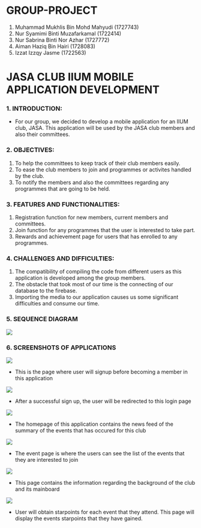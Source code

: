 # GROUP-PROJECT

1) Muhammad Mukhlis Bin Mohd Mahyudi (1727743)
2) Nur Syamimi Binti Muzafarkamal (1722414)
3) Nur Sabrina Binti Nor Azhar (1727772)
4) Aiman Haziq Bin Hairi (1728083)
5) Izzat Izzqy Jasme (1722563)

<h1><strong>JASA CLUB IIUM MOBILE APPLICATION DEVELOPMENT</h1></strong>

### 1. INTRODUCTION:
- For our group, we decided to develop a mobile application for an IIUM club, JASA. This application will be used by the JASA club members and also their committees. 

### 2. OBJECTIVES:
1) To help the committees to keep track of their club members easily.
2) To ease the club members to join and programmes or activites handled by the club.
3) To notify the members and also the committees regarding any programmes that are going to be held.

### 3. FEATURES AND FUNCTIONALITIES: 
1) Registration function for new members, current members and committees.
2) Join function for any programmes that the user is interested to take part. 
3) Rewards and achievement page for users that has enrolled to any programmes.

### 4. CHALLENGES AND DIFFICULTIES:
1) The compatibility of compiling the code from different users as this application is developed among the group members.
2) The obstacle that took most of our time is the connecting of our database to the firebase.
3) Importing the media to our application causes us some significant difficulties and consume our time.

### 5. SEQUENCE DIAGRAM
![](https://user-images.githubusercontent.com/48074839/121811111-e0e17f00-cc95-11eb-9763-15ee6b0567bf.jpeg)

### 6. SCREENSHOTS OF APPLICATIONS
![](https://user-images.githubusercontent.com/48074839/121810848-ed190c80-cc94-11eb-8590-2ece285bcf77.jpeg)
- This is the page where user will signup before becoming a member in this application

![](https://user-images.githubusercontent.com/48074839/121811345-b80db980-cc96-11eb-9890-3599247037f7.jpeg)
- After a successful sign up, the user will be redirected to this login page

![](https://user-images.githubusercontent.com/48074839/121811754-e9d35000-cc97-11eb-8409-1e41f7c44537.jpeg)
- The homepage of this application contains the news feed of the summary of the events that has occured for this club 

![](https://user-images.githubusercontent.com/48074839/121811911-8138a300-cc98-11eb-8959-910337f69bed.jpeg)
- The event page is where the users can see the list of the events that they are interested to join

![](https://user-images.githubusercontent.com/48074839/121812048-ff954500-cc98-11eb-8cd0-9a89b828bdb5.jpeg)
- This page contains the information regarding the background of the club and its mainboard

![](https://user-images.githubusercontent.com/48074839/121812654-3d936880-cc9b-11eb-954b-34434a1f75c0.jpeg)
- User will obtain starpoints for each event that they attend. This page will display the events starpoints that they have gained. 




